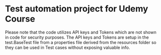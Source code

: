 # Test automation project for Udemy Course

Please note that the code utilizes API keys and Tokens which are not shown in code for security purposes. 
The API keys and Tokens are setup in the test.BaseTest file from a properties file derived from the resources folder so they can be used in Test cases without exposing valuable info.


